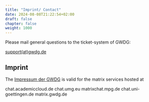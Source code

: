```yaml
---
title: "Imprint/ Contact"
date: 2024-08-08T21:22:54+02:00
draft: false
chapter: false
weight: 1000
---
```


Please mail general questions to the ticket-system of GWDG:

<a href="mailto:support@gwdg.de">support(at)gwdg.de</a>

## Imprint

The [Impressum der GWDG](https://gwdg.de/impressum/) is valid for the matrix services hosted at 

chat.academiccloud.de
chat.umg.eu
matrixchat.mpg.de
chat.uni-goettingen.de
matrix.gwdg.de

